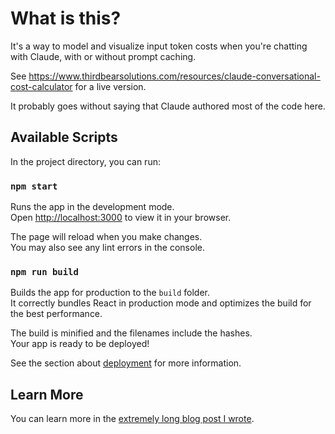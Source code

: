 # What is this?

It's a way to model and visualize input token costs when you're chatting with Claude, with or without prompt caching.

See https://www.thirdbearsolutions.com/resources/claude-conversational-cost-calculator for a live version.

It probably goes without saying that Claude authored most of the code here.

## Available Scripts

In the project directory, you can run:

### `npm start`

Runs the app in the development mode.\
Open [http://localhost:3000](http://localhost:3000) to view it in your browser.

The page will reload when you make changes.\
You may also see any lint errors in the console.

### `npm run build`

Builds the app for production to the `build` folder.\
It correctly bundles React in production mode and optimizes the build for the best performance.

The build is minified and the filenames include the hashes.\
Your app is ready to be deployed!

See the section about [deployment](https://facebook.github.io/create-react-app/docs/deployment) for more information.

## Learn More

You can learn more in the [extremely long blog post I wrote](https://thirdbear.substack.com/p/building-voice-claude-adding-prompt).
